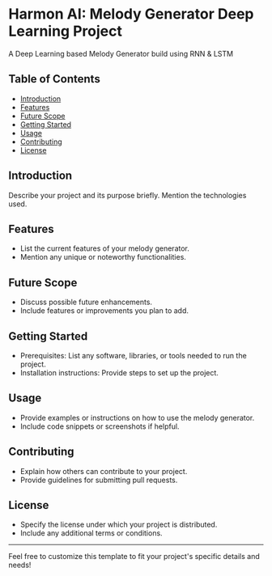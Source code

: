 ﻿# Harmon AI: Melody Generator Deep Learning Project

A Deep Learning based Melody Generator build using RNN & LSTM

## Table of Contents
- [Introduction](#introduction)
- [Features](#features)
- [Future Scope](#future-scope)
- [Getting Started](#getting-started)
- [Usage](#usage)
- [Contributing](#contributing)
- [License](#license)

## Introduction
Describe your project and its purpose briefly. Mention the technologies used.

## Features
- List the current features of your melody generator.
- Mention any unique or noteworthy functionalities.

## Future Scope
- Discuss possible future enhancements.
- Include features or improvements you plan to add.

## Getting Started
- Prerequisites: List any software, libraries, or tools needed to run the project.
- Installation instructions: Provide steps to set up the project.

## Usage
- Provide examples or instructions on how to use the melody generator.
- Include code snippets or screenshots if helpful.

## Contributing
- Explain how others can contribute to your project.
- Provide guidelines for submitting pull requests.

## License
- Specify the license under which your project is distributed.
- Include any additional terms or conditions.

---

Feel free to customize this template to fit your project's specific details and needs!